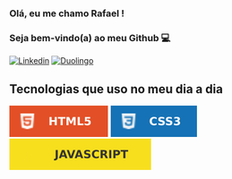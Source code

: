 ### Olá, eu me chamo Rafael !

### Seja bem-vindo(a) ao meu Github 💻

[![Linkedin](https://img.shields.io/badge/LinkedIn-0077B5?style=for-the-badge&logo=linkedin&logoColor=white)](https://br.linkedin.com/in/rafaelassuncaodev)
[![Duolingo](https://img.shields.io/badge/Duolingo-58CC02?style=for-the-badge&logo=Duolingo&logoColor=white)](https://www.duolingo.com/profile/RafaelAssun21)

## Tecnologias que uso no meu dia a dia

![HTML5](/imagens/HTML5-E34F26.svg)
![CSS](/imagens/CSS3-1572B6.svg)
![Javascript](/imagens/JavaScript-F7DF1E.svg)
